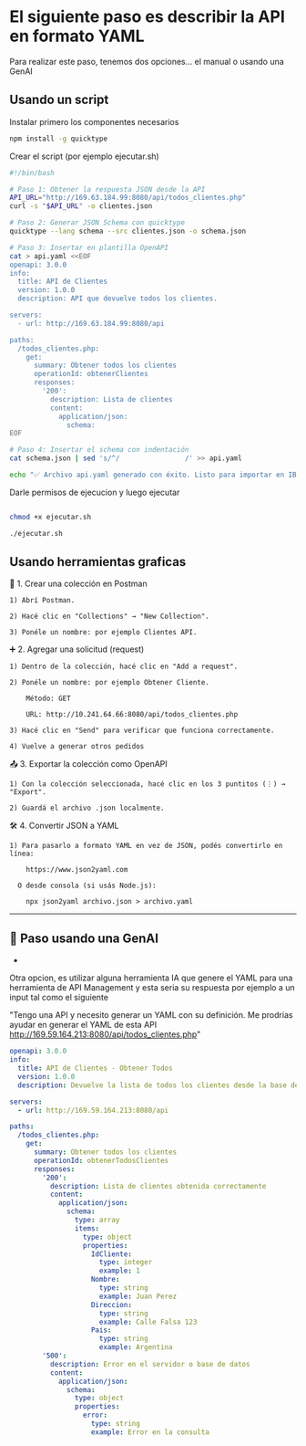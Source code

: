 # El siguiente paso es describir la API en formato YAML

Para realizar este paso, tenemos dos opciones... el manual o usando una GenAI 

Usando un script
-

Instalar primero los componentes necesarios

```bash
npm install -g quicktype

```

Crear el script (por ejemplo ejecutar.sh)

```bash
#!/bin/bash

# Paso 1: Obtener la respuesta JSON desde la API
API_URL="http://169.63.184.99:8080/api/todos_clientes.php"
curl -s "$API_URL" -o clientes.json

# Paso 2: Generar JSON Schema con quicktype
quicktype --lang schema --src clientes.json -o schema.json

# Paso 3: Insertar en plantilla OpenAPI
cat > api.yaml <<EOF
openapi: 3.0.0
info:
  title: API de Clientes
  version: 1.0.0
  description: API que devuelve todos los clientes.

servers:
  - url: http://169.63.184.99:8080/api

paths:
  /todos_clientes.php:
    get:
      summary: Obtener todos los clientes
      operationId: obtenerClientes
      responses:
        '200':
          description: Lista de clientes
          content:
            application/json:
              schema:
EOF

# Paso 4: Insertar el schema con indentación
cat schema.json | sed 's/^/                /' >> api.yaml

echo "✅ Archivo api.yaml generado con éxito. Listo para importar en IBM API Connect."

```

Darle permisos de ejecucion y luego ejecutar

```bash

chmod +x ejecutar.sh

./ejecutar.sh

```


Usando herramientas graficas
-

🧪 1. Crear una colección en Postman
    
    1) Abrí Postman.

    2) Hacé clic en "Collections" → "New Collection".

    3) Ponéle un nombre: por ejemplo Clientes API.

➕ 2. Agregar una solicitud (request)
    
    1) Dentro de la colección, hacé clic en "Add a request".

    2) Ponéle un nombre: por ejemplo Obtener Cliente.

        Método: GET

        URL: http://10.241.64.66:8080/api/todos_clientes.php

    3) Hacé clic en "Send" para verificar que funciona correctamente.

    4) Vuelve a generar otros pedidos


📤 3. Exportar la colección como OpenAPI

    1) Con la colección seleccionada, hacé clic en los 3 puntitos (⋮) → "Export".

    2) Guardá el archivo .json localmente.

🛠️ 4. Convertir JSON a YAML

    1) Para pasarlo a formato YAML en vez de JSON, podés convertirlo en línea:

        https://www.json2yaml.com

      O desde consola (si usás Node.js):

        npx json2yaml archivo.json > archivo.yaml


---



## 🔧 Paso usando una GenAI
-
Otra opcion, es utilizar alguna herramienta IA que genere el YAML para una herramienta de API Management y esta seria su respuesta por ejemplo a un input tal como el siguiente

"Tengo una API y necesito generar un YAML con su definición. Me prodrias ayudar en generar el YAML de esta API http://169.59.164.213:8080/api/todos_clientes.php"


```yaml
openapi: 3.0.0
info:
  title: API de Clientes - Obtener Todos
  version: 1.0.0
  description: Devuelve la lista de todos los clientes desde la base de datos

servers:
  - url: http://169.59.164.213:8080/api

paths:
  /todos_clientes.php:
    get:
      summary: Obtener todos los clientes
      operationId: obtenerTodosClientes
      responses:
        '200':
          description: Lista de clientes obtenida correctamente
          content:
            application/json:
              schema:
                type: array
                items:
                  type: object
                  properties:
                    IdCliente:
                      type: integer
                      example: 1
                    Nombre:
                      type: string
                      example: Juan Perez
                    Direccion:
                      type: string
                      example: Calle Falsa 123
                    Pais:
                      type: string
                      example: Argentina
        '500':
          description: Error en el servidor o base de datos
          content:
            application/json:
              schema:
                type: object
                properties:
                  error:
                    type: string
                    example: Error en la consulta
```

